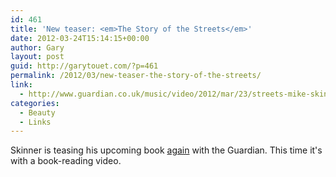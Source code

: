 ```yaml
---
id: 461
title: 'New teaser: <em>The Story of the Streets</em>'
date: 2012-03-24T15:14:15+00:00
author: Gary
layout: post
guid: http://garytouet.com/?p=461
permalink: /2012/03/new-teaser-the-story-of-the-streets/
link:
  - http://www.guardian.co.uk/music/video/2012/mar/23/streets-mike-skinner-book-reading-video?intcmp=ILCMUSTXT9390
categories:
  - Beauty
  - Links
---
```


Skinner is teasing his upcoming book <a href="http://garytouet.com/2012/03/mike-skinner-soon-release-the-story-of-the-streets/">again</a> with the Guardian. This time it's with a book-reading video.

